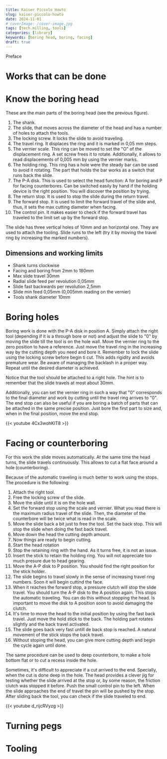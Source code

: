```yaml
---
title: Kaiser Piccolo Howto
slug: kaiser-piccolo-howto
date: 2024-11-01
# coverImage: /cover-image.jpg
tags: [tech.milling, tools]
categories: [library]
keywords: [boring head, boring, facing]
draft: true
---
```


Preface

<!--more-->

# Works that can be done #

# Know the boring head #

These are the main parts of the boring head (see the previous figure).

1. The shank.
2. The slide, that moves across the diameter of the head and has a
   number of holes to attach the tools.
3. The locking screw. It locks the slide to avoid traveling.
4. The travel ring. It displaces the ring and it is marked in
   0,05 mm steps.
5. The vernier scale. This ring can be moved to set the "O" of the
   displacement ring. A set screw frees it to rotate. Additionally, it
   allows to read displacements of 0,005 mm by using the vernier
   marks.
6. The holding ring. This ring has a hole were the steady bar can be
   used to avoid it rotating. The part that holds the bar works as a
   switch that runs back the slide.
7. The P-A disk. This is used to select the head function: A for
   boring and P for facing counterbores. Can be switched easily by
   hand if the holding device is the right position. You will discover
   the position by trying.
8. The return stop. It is used to stop the slide during the return
   travel.
9. The forward stop. It is used to limit the forward travel of the
   slide and, thus, it sets the max cutting diameter when facing.
10. The control pin. It makes easier to check if the forward travel
   has traveled to the limit set up by the forward stop.
   
The slide has three vertical holes of 10mm and an horizontal one. They
are used to attach the tooling. Slide runs to the left (try it by
moving the travel ring by increasing the marked numbers).

## Dimensions and working limits

- Shank turns clockwise
- Facing and boring from 2mm to 180mm
- Max slide travel 30mm
- Radial slide feed per revolution 0,05mm
- Slide fast backwards per revolution 2,5mm
- Slide min feed 0,05mm (0,005mm reading on the vernier)
- Tools shank diameter 10mm

# Boring holes

Boring work is done with the P-A disk in position A. Simply attach the
right tool (depending if it is a through bore or not) and adjust the
slide to "0" by moving the slide till the tool is on the hole
wall. Move the vernier ring to the zero position to have a
reference. Just move the travel ring in the increasing way by the
cutting depth you need and bore it. Remember to lock the slide using
the locking screw before begin ti cut. This adds rigidity and avoids
premature wear. Be aware of managing the backlash in a proper
way. Repeat until the desired diameter is achieved.

Notice that the tool should be attached to a right hole. The hint is
to remember that the slide travels at most about 30mm.

Additionally, you can set the vernier ring in such a way that "0"
corresponds to the final diameter and work by cutting until the travel
ring arrives to "0". The end stop can also be useful if you are boring
a batch of parts that can be attached in the same precise
position. Just bore the first part to size and, when in the final
position, move the end stop.

{{< youtube 4Cx3wohKlT8 >}}

# Facing or counterboring

For this work the slide moves automatically. At the same time the head
turns, the slide travels continuously. This allows to cut a flat face
around a hole (counterboring).

Because of the automatic traveling is much better to work using the
stops. The procedure is the following:

1. Attach the right tool.
2. Free the locking screw of the slide.
3. Move the slide until it is on the hole wall. 
4. Set the forward stop using the scale and vernier. What you read
   there is the maximum radius travel of the slide. Then, the diameter
   of the counterbore will be twice what is read in the scale.
5. Move the slide back a bit just to free the tool. Set the back
   stop. This will stop the slide when doing the fast back travel.
6. Move down the head the cutting depth amount.
6. Now things are ready to begin cutting.
8. Start the head rotation
9. Stop the retaining ring with the hand. As it turns free, it is not
   an issue.
7. Insert the stick to retain the holding ring. You will not appreciate
   too much presure due to head gearing.
8. Move the A-P disk to P position. You should find the right position
   for the stick holder.
9. The slide begins to travel slowly in the sense of increasing travel
   ring numbers. Soon it will begin cuttind the face.
10. When it reaches the forward stop, a pressure clutch will stop the
    slide travel. You should turn the A-P disk to the A position
    again. This stops the automatic traveling. You can do this without
    stopping the head. Is important to move the disk to A position
    soon to avoid damaging the clutch.
11. It's time to move the head to the initial position by using the
    fast back travel. Just move the hold stick to the back. The
    holding part rotates slightly and the back travel activated.
12. The slide goes back very fast untill de back stop is reached. A
    natural movement of the stick stops the back travel.
13. Without stoping the head, you can give more cutting depth and
    begin the cycle again until done.
	
The same procedure can be used to deep counterbore, to make a
hole bottom flat or to cut a recess inside the hole.

Sometimes, it's difficult to appreciate if a cut arrived to the
end. Specially, when the cut is done deep in the hole. The head
provides a clever jig for testing whether the slide arrived at the
stop or, by some reason, the friction clutch was stopped it before. 
Push the small control pin to the left. When the slide approaches the
end of travel the pin will be pushed by the stop. After sliding back
the tool, you can check if the slide traveled to end.

{{< youtube d_rijcRVyzg >}}

# Turning pegs
# Tooling

